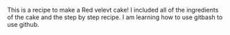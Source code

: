 This is a recipe to make a Red velevt cake! I included all of the ingredients of the cake and the step by step recipe. I am learning how to use gitbash to use github.